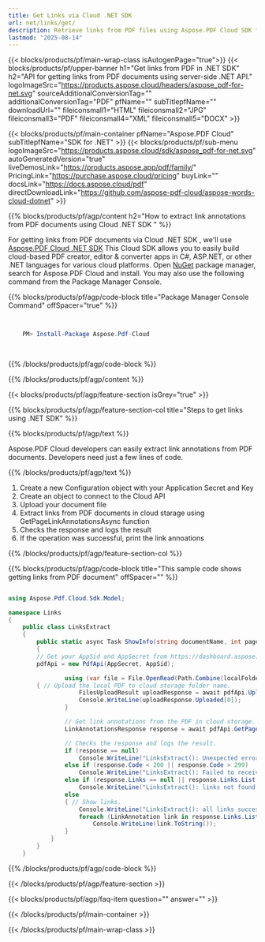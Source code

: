 ```yaml
---
title: Get Links via Cloud .NET SDK 
url: net/links/get/
description: Retrieve links from PDF files using Aspose.PDF Cloud SDK for .NET. Enhance discoverability and indexing.
lastmod: "2025-08-14"
---
```


{{< blocks/products/pf/main-wrap-class isAutogenPage="true">}}
{{< blocks/products/pf/upper-banner h1="Get links from PDF in .NET SDK" h2="API for getting links from PDF documents using server-side .NET API." logoImageSrc="https://products.aspose.cloud/headers/aspose_pdf-for-net.svg" sourceAdditionalConversionTag="" additionalConversionTag="PDF" pfName="" subTitlepfName="" downloadUrl="" fileiconsmall1="HTML" fileiconsmall2="JPG" fileiconsmall3="PDF" fileiconsmall4="XML" fileiconsmall5="DOCX" >}}

{{< blocks/products/pf/main-container pfName="Aspose.PDF Cloud" subTitlepfName="SDK for .NET" >}}
{{< blocks/products/pf/sub-menu logoImageSrc="https://products.aspose.cloud/sdk/aspose_pdf-for-net.svg"
autoGeneratedVersion="true"
liveDemosLink="https://products.aspose.app/pdf/family/" PricingLink="https://purchase.aspose.cloud/pricing" buyLink="" docsLink="https://docs.aspose.cloud/pdf"  directDownloadLink="https://github.com/aspose-pdf-cloud/aspose-words-cloud-dotnet" >}}

{{% blocks/products/pf/agp/content h2="How to extract link annotations from PDF documents using Cloud .NET SDK " %}}

 For getting links from PDF documents via Cloud .NET SDK , we'll use
 [Aspose.PDF Cloud .NET SDK](https://products.aspose.cloud/pdf/net/)
 This Cloud SDK allows you to easily build cloud-based PDF creator, editor & converter apps in C#, ASP.NET, or other .NET languages for various cloud platforms. Open
 [NuGet](https://www.nuget.org/packages/Aspose.Pdf-Cloud)
 package manager, search for
 Aspose.PDF Cloud
 and install. You may also use the following command from the Package Manager Console.

{{% blocks/products/pf/agp/code-block title="Package Manager Console Command" offSpacer="true" %}}

```powershell

     
    PM> Install-Package Aspose.Pdf-Cloud
     
     

```

{{% /blocks/products/pf/agp/code-block %}}

{{% /blocks/products/pf/agp/content %}}

{{< blocks/products/pf/agp/feature-section isGrey="true" >}}

{{% blocks/products/pf/agp/feature-section-col title="Steps to get links using .NET SDK" %}}

{{% blocks/products/pf/agp/text %}}

 Aspose.PDF Cloud developers can easily extract link annotations from PDF documents. Developers need just a few lines of code.

{{% /blocks/products/pf/agp/text %}}

1. Create a new Configuration object with your Application Secret and Key
1. Create an object to connect to the Cloud API
1. Upload your document file
1. Extract links from PDF documents in cloud starage using GetPageLinkAnnotationsAsync function
1. Checks the response and logs the result
1. If the operation was successful, print the link annoations

{{% /blocks/products/pf/agp/feature-section-col %}}

{{% blocks/products/pf/agp/code-block title="This sample code shows getting links from PDF document" offSpacer="" %}}

```cs

using Aspose.Pdf.Cloud.Sdk.Model;

namespace Links
{
    public class LinksExtract
    {
        public static async Task ShowInfo(string documentName, int pageNumber, string remoteFolder)
        {
		// Get your AppSid and AppSecret from https://dashboard.aspose.cloud (free registration required). 
		pdfApi = new PdfApi(AppSecret, AppSid);

                using (var file = File.OpenRead(Path.Combine(localFolder, documentName)))
		{ // Upload the local PDF to cloud storage folder name.
                    FilesUploadResult uploadResponse = await pdfApi.UploadFileAsync(Path.Combine(remoteFolder, documentName), documentName);
                    Console.WriteLine(uploadResponse.Uploaded[0]);
                }

                // Get link annotations from the PDF in cloud storage.
                LinkAnnotationsResponse response = await pdfApi.GetPageLinkAnnotationsAsync(documentName, pageNumber, folder: remoteFolder);

                // Checks the response and logs the result.
                if (response == null)
                    Console.WriteLine("LinksExtract(): Unexpected error!");
                else if (response.Code < 200 || response.Code > 299)
                    Console.WriteLine("LinksExtract(): Failed to receive links from the document.");
                else if (response.Links == null || response.Links.List == null || response.Links.List.Count == 0)
                    Console.WriteLine("LinksExtract(): links not found in the document.");
                else
                { // Show links.
                    Console.WriteLine("LinksExtract(): all links successfully received from the document '{0}.", documentName);
                    foreach (LinkAnnotation link in response.Links.List)
                        Console.WriteLine(link.ToString());
                }
            }
        }
    }
```

{{% /blocks/products/pf/agp/code-block %}}

{{< /blocks/products/pf/agp/feature-section >}}

{{< blocks/products/pf/agp/faq-item question="" answer="" >}}

{{< /blocks/products/pf/main-container >}}

{{< /blocks/products/pf/main-wrap-class >}}

